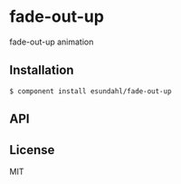 
# fade-out-up

  fade-out-up animation

## Installation

    $ component install esundahl/fade-out-up

## API

   

## License

  MIT
